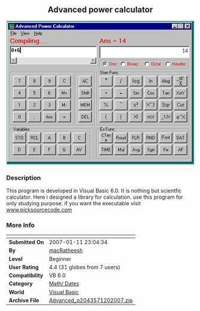 ﻿<div align="center">

## Advanced power calculator

<img src="PIC20071201010374279.jpg">
</div>

### Description

This program is developed in Visual Basic 6.0. It is nothing but scientfic calculator. Here i designed a library for calculation. use this program for only studying purpose. if you want the executable visit www.picksourcecode.com
 
### More Info
 


<span>             |<span>
---                |---
**Submitted On**   |2007-01-11 23:04:34
**By**             |[macRatheesh](https://github.com/Planet-Source-Code/PSCIndex/blob/master/ByAuthor/macratheesh.md)
**Level**          |Beginner
**User Rating**    |4.4 (31 globes from 7 users)
**Compatibility**  |VB 6\.0
**Category**       |[Math/ Dates](https://github.com/Planet-Source-Code/PSCIndex/blob/master/ByCategory/math-dates__1-37.md)
**World**          |[Visual Basic](https://github.com/Planet-Source-Code/PSCIndex/blob/master/ByWorld/visual-basic.md)
**Archive File**   |[Advanced\_p2043571202007\.zip](https://github.com/Planet-Source-Code/macratheesh-advanced-power-calculator__1-67684/archive/master.zip)








